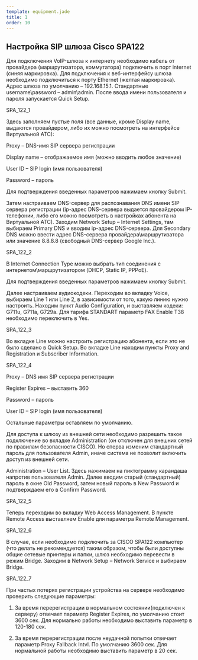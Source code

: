 ```yaml
--- 
template: equipment.jade
title: 1
order: 10
---
```


## Настройка SIP шлюза Cisco SPA122
Для подключения VoIP-шлюза к интернету необходимо кабель от провайдера (маршрутизатора, коммутатора) подключить в порт internet (синяя маркировка). Для подключения к веб-интерфейсу шлюза необходимо подключиться к порту Ethernet (желтая маркировка). Адрес шлюза по умолчанию – 192.168.15.1. Стандартные username\password – admin\admin.
После ввода имени пользователя и пароля запускается Quick Setup.

SPA_122_1

Здесь заполняем пустые поля (все данные, кроме Display name, выдаются провайдером, либо их можно посмотреть на интерфейсе Виртуальной АТС):

Proxy – DNS-имя SIP сервера регистрации

Display name ­– отображаемое имя (можно вводить любое значение)

User ID – SIP login (имя пользователя)

Password – пароль

Для подтверждения введенных параметров нажимаем кнопку Submit.

Затем настраиваем DNS-сервер для распознавания DNS имени SIP сервера регистрации (ip-адрес DNS-сервера выдается провайдером IP-телефонии, либо его можно посмотреть в настройках абонента на Виртуальной АТС). Заходим Network Setup – Internet Settings, там выбираем Primary DNS и вводим ip-адрес DNS-сервера. Для Secondary DNS можно ввести адрес DNS-сервера провайдера\маршрутизатора или значение 8.8.8.8 (свободный DNS-сервер Google Inc.).

SPA_122_2

В Internet Connection Type можно выбрать тип соединения с интернетом\маршрутизатором (DHCP, Static IP, PPPoE).

Для подтверждения введенных параметров нажимаем кнопку Submit.

Далее настраиваем аудиокодеки. Переходим во вкладку Voice, выбираем Line 1 или Line 2, в зависимости от того, какую линию нужно настроить. Находим пункт Audio Configuration, и выставляем кодеки: G711u, G711a, G729a. Для тарифа STANDART параметр FAX Enable Т38 необходимо переключить в Yes.

SPA_122_3

Во вкладке Line можно настроить регистрацию абонента, если это не было сделано в Quick Setup. Во вкладке Line находим пункты Proxy and Registration и Subscriber Information.

SPA_122_4

Proxy – DNS имя SIP сервера регистрации

Register Expires – выставить 360

Password – пароль

User ID – SIP login (имя пользователя)

Остальные параметры оставляем по умолчанию.

Для доступа к шлюзу из внешней сети необходимо разрешить такое подключение во вкладке Administration (он отключен для внешних сетей по правилам безопасности CISCO). Но сперва изменим стандартный пароль для пользователя Admin, иначе система не позволит включить доступ из внешней сети.

Administration – User List. Здесь нажимаем на пиктограмму карандаша напротив пользователя Admin. Далее вводим старый (стандартный) пароль в окне Old Password, затем новый пароль в New Password и подтверждаем его в Confirm Password.

SPA_122_5

Теперь переходим во вкладку Web Access Management. В пункте Remote Access выставляем Enable для параметра Remote Management.

SPA_122_6

В случае, если необходимо подключить за CISCO SPA122 компьютер (что делать не рекомендуется) таким образом, чтобы были доступны общие сетевые принтеры и папки, шлюз необходимо перевести в режим Bridge. Заходим в Network Setup – Network Service и выбираем Bridge.

SPA_122_7

При частых потерях регистрации устройства на сервере необходимо проверить следующие параметры:

1. За время перерегистрации в нормальном состоянии(подключен к серверу) отвечает параметр Register Expires, по умолчанию стоит 3600 сек. Для нормально работы необходимо выставить параметр в 120-180 сек.

2. За время перерегистрации после неудачной попытки отвечает параметр Proxy Fallback  Intvl. По умолчанию 3600 сек. Для нормальной работы необходимо выставить параметр в 20 сек.